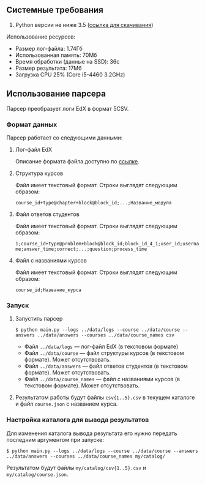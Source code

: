 ## Системные требования

1. Python версии не ниже 3.5 ([ссылка для скачивания](https://www.python.org/ftp/python/3.6.5/python-3.6.5.exe))

Использование ресурсов:

* Размер лог-файла: 1.74Гб
* Использованная память: 70Мб
* Время обработки (данные на SSD): 36с
* Размер результата: 17Мб
* Загрузка CPU 25% (Core i5-4460 3.2GHz)

## Использование парсера

Парсер преобразует логи EdX в формат 5CSV.

### Формат данных

Парсер работает со следующими данными:

1. Лог-файл EdX

    Описание формата файла доступно по [ссылке](http://edx.readthedocs.io/projects/devdata/en/stable/internal_data_formats/tracking_logs.html).

1. Структура курсов

    Файл имеет текстовый формат. Строки выглядят следующим образом:

    `course_id+type@chapter+block@block_id;...;Название_модуля`

1. Файл ответов студентов

    Файл имеет текстовый формат. Строки выглядят следующим образом:

    `1;course_id+type@problem+block@block_id;block_id_4_1;user_id;username;answer_time;correct;...;question;process_time`

1. Файл с названиями курсов

    Файл имеет текстовый формат. Строки выглядят следующим образом:

    `course_id;Название_курса`

### Запуск

1. Запустить парсер

    ```
    $ python main.py --logs ../data/logs --course ../data/course --answers ../data/answers --courses ../data/course_names csv
    ```

    * Файл `../data/logs` — лог-файл EdX (в текстовом формате)
    * Файл `../data/course` — файл структуры курсов (в текстовом формате). Может отсутствовать.
    * Файл `../data/answers` — файл ответов студентов (в текстовом формате). Может отсутствовать.
    * Фаёл `../data/course_names` — файл с названиями курсов (в текстовом формате). Может отсутствовать.

1. Результатом работы будут файлы `csv{1..5}.csv` в текущем каталоге и файл `course.json` с названием курса.

### Настройка каталога для вывода результатов

Для изменения каталога вывода результата его нужно передать последним аргументом при запуске:
```
$ python main.py --logs ../data/logs --course ../data/course --answers ../data/answers --courses ../data/course_names my/catalog/
```

Результатом будут файлы `my/catalog/csv{1..5}.csv` и `my/catalog/course.json`.
